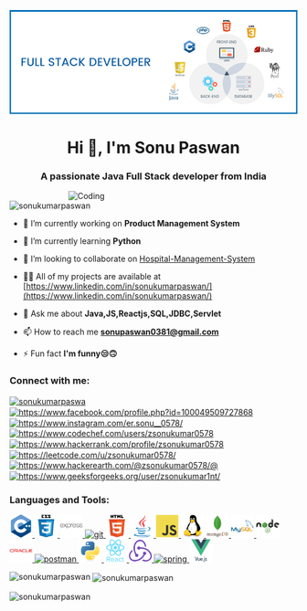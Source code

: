 ![logo](https://github.com/SonuKumarPaswan/SonuKumarPaswan/blob/main/bd1e5c2457278a37313c55ce8c887aa3.jpg)
<h1 align="center">Hi 👋, I'm Sonu Paswan</h1>
<h3 align="center">A passionate Java Full Stack developer from India</h3>

<img  alt="Coding" align="right" width="401" src="https://user-images.githubusercontent.com/75851313/151668395-5591532b-28da-46a6-9476-7c9694bcb60e.gif" />

<p align="left"> <img src="https://komarev.com/ghpvc/?username=sonukumarpaswan&label=Profile%20views&color=0e75b6&style=flat" alt="sonukumarpaswan" /> </p>

- 🔭 I’m currently working on **Product Management System**

- 🌱 I’m currently learning **Python**

- 👯 I’m looking to collaborate on [Hospital-Management-System](https://github.com/poojak1515/Hospital-Managemnet-System.git)

- 👨‍💻 All of my projects are available at [https://www.linkedin.com/in/sonukumarpaswan/](https://www.linkedin.com/in/sonukumarpaswan/)

- 💬 Ask me about **Java,JS,Reactjs,SQL,JDBC,Servlet**

- 📫 How to reach me **sonupaswan0381@gmail.com**

- ⚡ Fun fact **I'm funny😒🙃**

<h3 align="left">Connect with me:</h3>
<p align="left">
<a href="https://twitter.com/sonukumarpaswa" target="blank"><img align="center" src="https://raw.githubusercontent.com/rahuldkjain/github-profile-readme-generator/master/src/images/icons/Social/twitter.svg" alt="sonukumarpaswa" height="30" width="40" /></a>
<a href="https://fb.com/https://www.facebook.com/profile.php?id=100049509727868" target="blank"><img align="center" src="https://raw.githubusercontent.com/rahuldkjain/github-profile-readme-generator/master/src/images/icons/Social/facebook.svg" alt="https://www.facebook.com/profile.php?id=100049509727868" height="30" width="40" /></a>
<a href="https://instagram.com/https://www.instagram.com/er.sonu__0578/" target="blank"><img align="center" src="https://raw.githubusercontent.com/rahuldkjain/github-profile-readme-generator/master/src/images/icons/Social/instagram.svg" alt="https://www.instagram.com/er.sonu__0578/" height="30" width="40" /></a>
<a href="https://www.codechef.com/users/https://www.codechef.com/users/zsonukumar0578" target="blank"><img align="center" src="https://cdn.jsdelivr.net/npm/simple-icons@3.1.0/icons/codechef.svg" alt="https://www.codechef.com/users/zsonukumar0578" height="30" width="40" /></a>
<a href="https://www.hackerrank.com/https://www.hackerrank.com/profile/zsonukumar0578" target="blank"><img align="center" src="https://raw.githubusercontent.com/rahuldkjain/github-profile-readme-generator/master/src/images/icons/Social/hackerrank.svg" alt="https://www.hackerrank.com/profile/zsonukumar0578" height="30" width="40" /></a>
<a href="https://www.leetcode.com/https://leetcode.com/u/zsonukumar0578/" target="blank"><img align="center" src="https://raw.githubusercontent.com/rahuldkjain/github-profile-readme-generator/master/src/images/icons/Social/leet-code.svg" alt="https://leetcode.com/u/zsonukumar0578/" height="30" width="40" /></a>
<a href="https://www.hackerearth.com/https://www.hackerearth.com/@zsonukumar0578/@" target="blank"><img align="center" src="https://raw.githubusercontent.com/rahuldkjain/github-profile-readme-generator/master/src/images/icons/Social/hackerearth.svg" alt="https://www.hackerearth.com/@zsonukumar0578/@" height="30" width="40" /></a>
<a href="https://auth.geeksforgeeks.org/user/https://www.geeksforgeeks.org/user/zsonukumar1nt/" target="blank"><img align="center" src="https://raw.githubusercontent.com/rahuldkjain/github-profile-readme-generator/master/src/images/icons/Social/geeks-for-geeks.svg" alt="https://www.geeksforgeeks.org/user/zsonukumar1nt/" height="30" width="40" /></a>
</p>

<h3 align="left">Languages and Tools:</h3>
<p align="left"> <a href="https://www.w3schools.com/cpp/" target="_blank" rel="noreferrer"> <img src="https://raw.githubusercontent.com/devicons/devicon/master/icons/cplusplus/cplusplus-original.svg" alt="cplusplus" width="40" height="40"/> </a> <a href="https://www.w3schools.com/css/" target="_blank" rel="noreferrer"> <img src="https://raw.githubusercontent.com/devicons/devicon/master/icons/css3/css3-original-wordmark.svg" alt="css3" width="40" height="40"/> </a> <a href="https://expressjs.com" target="_blank" rel="noreferrer"> <img src="https://raw.githubusercontent.com/devicons/devicon/master/icons/express/express-original-wordmark.svg" alt="express" width="40" height="40"/> </a> <a href="https://git-scm.com/" target="_blank" rel="noreferrer"> <img src="https://www.vectorlogo.zone/logos/git-scm/git-scm-icon.svg" alt="git" width="40" height="40"/> </a> <a href="https://www.w3.org/html/" target="_blank" rel="noreferrer"> <img src="https://raw.githubusercontent.com/devicons/devicon/master/icons/html5/html5-original-wordmark.svg" alt="html5" width="40" height="40"/> </a> <a href="https://www.java.com" target="_blank" rel="noreferrer"> <img src="https://raw.githubusercontent.com/devicons/devicon/master/icons/java/java-original.svg" alt="java" width="40" height="40"/> </a> <a href="https://developer.mozilla.org/en-US/docs/Web/JavaScript" target="_blank" rel="noreferrer"> <img src="https://raw.githubusercontent.com/devicons/devicon/master/icons/javascript/javascript-original.svg" alt="javascript" width="40" height="40"/> </a> <a href="https://www.linux.org/" target="_blank" rel="noreferrer"> <img src="https://raw.githubusercontent.com/devicons/devicon/master/icons/linux/linux-original.svg" alt="linux" width="40" height="40"/> </a> <a href="https://www.mongodb.com/" target="_blank" rel="noreferrer"> <img src="https://raw.githubusercontent.com/devicons/devicon/master/icons/mongodb/mongodb-original-wordmark.svg" alt="mongodb" width="40" height="40"/> </a> <a href="https://www.mysql.com/" target="_blank" rel="noreferrer"> <img src="https://raw.githubusercontent.com/devicons/devicon/master/icons/mysql/mysql-original-wordmark.svg" alt="mysql" width="40" height="40"/> </a> <a href="https://nodejs.org" target="_blank" rel="noreferrer"> <img src="https://raw.githubusercontent.com/devicons/devicon/master/icons/nodejs/nodejs-original-wordmark.svg" alt="nodejs" width="40" height="40"/> </a> <a href="https://www.oracle.com/" target="_blank" rel="noreferrer"> <img src="https://raw.githubusercontent.com/devicons/devicon/master/icons/oracle/oracle-original.svg" alt="oracle" width="40" height="40"/> </a> <a href="https://postman.com" target="_blank" rel="noreferrer"> <img src="https://www.vectorlogo.zone/logos/getpostman/getpostman-icon.svg" alt="postman" width="40" height="40"/> </a> <a href="https://www.python.org" target="_blank" rel="noreferrer"> <img src="https://raw.githubusercontent.com/devicons/devicon/master/icons/python/python-original.svg" alt="python" width="40" height="40"/> </a> <a href="https://reactjs.org/" target="_blank" rel="noreferrer"> <img src="https://raw.githubusercontent.com/devicons/devicon/master/icons/react/react-original-wordmark.svg" alt="react" width="40" height="40"/> </a> <a href="https://redux.js.org" target="_blank" rel="noreferrer"> <img src="https://raw.githubusercontent.com/devicons/devicon/master/icons/redux/redux-original.svg" alt="redux" width="40" height="40"/> </a> <a href="https://spring.io/" target="_blank" rel="noreferrer"> <img src="https://www.vectorlogo.zone/logos/springio/springio-icon.svg" alt="spring" width="40" height="40"/> </a> <a href="https://vuejs.org/" target="_blank" rel="noreferrer"> <img src="https://raw.githubusercontent.com/devicons/devicon/master/icons/vuejs/vuejs-original-wordmark.svg" alt="vuejs" width="40" height="40"/> </a> </p>

<p><img align="left" src="https://github-readme-stats.vercel.app/api/top-langs?username=sonukumarpaswan&show_icons=true&locale=en&layout=compact" alt="sonukumarpaswan" /></p>

<p>&nbsp;<img align="center" src="https://github-readme-stats.vercel.app/api?username=sonukumarpaswan&show_icons=true&locale=en" alt="sonukumarpaswan" /></p>

<p><img align="center" src="https://github-readme-streak-stats.herokuapp.com/?user=sonukumarpaswan&" alt="sonukumarpaswan" /></p>
